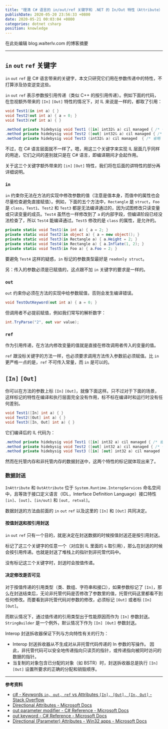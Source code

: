 ```yaml
---
title: "理清 C# 语言的 in/out/ref 关键字和 .NET 的 In/Out 特性（Attribute）"
publishDate: 2020-05-20 23:56:33 +0800
date: 2020-05-21 00:03:04 +0800
categories: dotnet csharp
position: knowledge
---
```


在此处编辑 blog.walterlv.com 的博客摘要

---

<div id="toc"></div>

## `in` `out` `ref` 关键字

`in` `out` `ref` 是 C# 语言带来的关键字，本文只研究它们用在参数传递中的特性，不打算涉及协变逆变这些。

`in` `out` `ref` 表示参数按引用传递（类似 C++ 的按引用传递）。例如下面的代码，在忽视额外带来的 `[In]` `[Out]` 特性的情况下，对 IL 来说是一样的，都取了引用：

```csharp
void Test1(in int a) { }
void Test2(out int a) { a = 0; }
void Test3(ref int a) { }
```

```csharp
.method private hidebysig void Test1 ([in] int32& a) cil managed { /* 省略 */ }
.method private hidebysig void Test2 ([out] int32& a) cil managed { /* 省略 */ }
.method private hidebysig void Test3 (int32& a) cil managed  { /* 省略 */ }
```

不过，在 C# 语言层面就不一样了。嗯，用这三个关键字来实现 IL 层面几乎同样的用途，它们之间的差别就只是在 C# 语言，即编译期间才会起作用。

关于这三个关键字额外带来的 `[in]` `[Out]` 特性，我们将在后面的讲特性的部分再详细说明。

### `in`

`in` 约束你无法在方法的实现中修改参数的值（注意是值本身，而值中的属性也会尽量检查避免直接赋值）。例如，下面的五个方法中，`Rectangle` 是 `struct`，`Foo` 是 `class`，`Test1`、`Test2` 和 `Test3` 都是无法编译通过的，因为试图修改只读变量或只读变量的成员。`Test4` 虽然也一样修改到了 `a` 的内部字段，但编译阶段已经没法检查了，所以 `Test4` 能编译通过。`Test5` 修改的是 `class` 的属性，是允许的。

```csharp
private static void Test1(in int a) { a = 2; }
private static void Test2(in object a) { a = new object(); }
private static void Test3(in Rectangle a) { a.Height = 2; }
private static void Test4(in Rectangle a) { a.Inflate(1, 2); }
private static void Test5(in Foo a) { a.Foo = 2; }
```

要避免 `Test4` 这样的疑惑，`in` 标记的参数类型最好是 `readonly struct`。

另：传入的参数必须是已赋值的，这点跟不加 `in` 关键字的要求是一样的。

### `out`

`out` 约束你必须在方法的实现中给参数赋值，否则会发生编译错误。

```csharp
void TestOutKeyword(out int a) { a = 0; }
```

但调用者不必提前赋值，例如我们常写的解析数字：

```csharp
int.TryParse("2", out var value);
```

### `ref`

作为引用传递，在方法内修改变量的值就是直接在修改调用者传入的变量的值。

`ref` 跟没标关键字的方法一样，也必须要求调用方法传入参数前必须赋值。比 `in` 更严格一点的是，`ref` 不可传入常量，而 `in` 是可以的。

## `[In]` `[Out]`

你可以在方法的参数上标 `[In]` `[Out]`，就像下面这样。只不过对于下面的场景，这样标记的特性在编译和执行层面完全没有作用，标不标在编译时和运行时没有任何差别。

```csharp
void Test1([In] int a) { }
void Test2([Out] int a) { }
void Test3([In, Out] int a) { }
```

它们编译后的 IL 代码为：

```csharp
.method private hidebysig void Test1 ([in] int32 a) cil managed { /* 省略 */ }
.method private hidebysig void Test2 ([out] int32 a) cil managed { /* 省略 */ }
.method private hidebysig void Test3 ([in] [out] int32 a) cil managed  { /* 省略 */ }
```

然而在托管内存和非托管内存的数据封送中，这两个特性的标记就体现出来了。

### 数据封送

`InAttribute` 和 `OutAttribute` 位于 `System.Runtime.InteropServices` 命名空间中，且等效于接口定义语言（IDL，Interface Definition Language）接口特性 `[in]`、`[out]`、`[in/out]` 和 `[out, retval]`。

数据封送的方法由前面的 `in` `out` `ref` 以及这里的 `[In]` 和 `[Out]` 共同决定。

#### 按值封送和按引用封送

`in` `out` `ref` 只有一个目的，就是决定在封送数据的时候按值封送还是按引用封送。

标记了这三个关键字的任意一个（对应到 IL 里面的 `&` 取引用），那么在封送的时候会按引用传递。也就是封送了堆栈上的指针到非托管代码中。

没有标记这三个关键字时，封送时会按值传递。

#### 决定修改是否可见

对于按值传递的引用类型（类、数组、字符串和接口），如果参数标记了 `[In]`，那么在封送结束后，无论非托管代码是否修改了参数里的值，托管代码这里都看不到任何修改。而要看到非托管代码对参数的修改，必须标记 `[Out]` 或者标 `[In] [Out]`。

而默认情况下，通过值传递的引用类型出于性能原因而作为 `[In]` 参数封送。`StringBuilder` 是一个例外，默认情况下作为 `[In] [Out]` 参数封送。

Interop 封送拆收器保证下列与方向特性有关的行为：

- Interop 封送拆收器从不生成对从非托管代码传递的 In 参数的写操作。 因此，非托管代码可以安全地传递指向只读页的指针，或传递指向被同时访问的数据的指针。
- 当复制的对象包含已分配的对象（如 BSTR）时，封送拆收器总是执行 `[In] [Out]` 设置所要求的正确的分配和销毁顺序。

---

**参考资料**

- [c# - Keywords `in, out, ref` vs Attributes `[In], [Out], [In, Out]` - Stack Overflow](https://stackoverflow.com/a/56098873/6233938)
- [Directional Attributes - Microsoft Docs](https://docs.microsoft.com/en-us/previous-versions/dotnet/netframework-4.0/77e6taeh%28v%3Dvs.100%29)
- [out parameter modifier - C# Reference - Microsoft Docs](https://docs.microsoft.com/en-us/dotnet/csharp/language-reference/keywords/out-parameter-modifier)
- [out keyword - C# Reference - Microsoft Docs](https://docs.microsoft.com/en-us/dotnet/csharp/language-reference/keywords/out)
- [Directional (Parameter) Attributes - Win32 apps - Microsoft Docs](https://docs.microsoft.com/en-us/windows/win32/rpc/directional-parameter-attributes)
